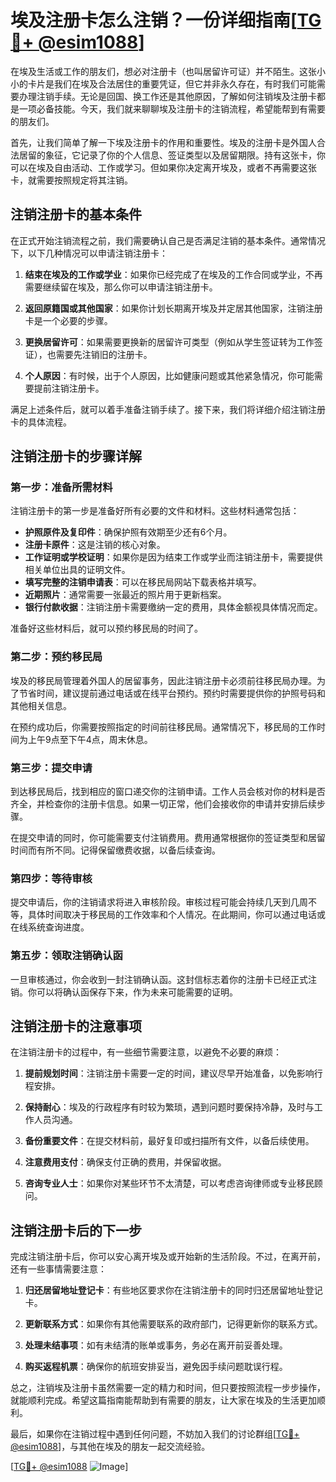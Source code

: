 # 埃及注册卡怎么注销？一份详细指南[[TG💪+ @esim1088](https://t.me/s/esim1088)]

在埃及生活或工作的朋友们，想必对注册卡（也叫居留许可证）并不陌生。这张小小的卡片是我们在埃及合法居住的重要凭证，但它并非永久存在，有时我们可能需要办理注销手续。无论是回国、换工作还是其他原因，了解如何注销埃及注册卡都是一项必备技能。今天，我们就来聊聊埃及注册卡的注销流程，希望能帮到有需要的朋友们。

首先，让我们简单了解一下埃及注册卡的作用和重要性。埃及的注册卡是外国人合法居留的象征，它记录了你的个人信息、签证类型以及居留期限。持有这张卡，你可以在埃及自由活动、工作或学习。但如果你决定离开埃及，或者不再需要这张卡，就需要按照规定将其注销。

## 注销注册卡的基本条件

在正式开始注销流程之前，我们需要确认自己是否满足注销的基本条件。通常情况下，以下几种情况可以申请注销注册卡：

1. **结束在埃及的工作或学业**：如果你已经完成了在埃及的工作合同或学业，不再需要继续留在埃及，那么你可以申请注销注册卡。
   
2. **返回原籍国或其他国家**：如果你计划长期离开埃及并定居其他国家，注销注册卡是一个必要的步骤。

3. **更换居留许可**：如果需要更换新的居留许可类型（例如从学生签证转为工作签证），也需要先注销旧的注册卡。

4. **个人原因**：有时候，出于个人原因，比如健康问题或其他紧急情况，你可能需要提前注销注册卡。

满足上述条件后，就可以着手准备注销手续了。接下来，我们将详细介绍注销注册卡的具体流程。

## 注销注册卡的步骤详解

### 第一步：准备所需材料

注销注册卡的第一步是准备好所有必要的文件和材料。这些材料通常包括：

- **护照原件及复印件**：确保护照有效期至少还有6个月。
- **注册卡原件**：这是注销的核心对象。
- **工作证明或学校证明**：如果你是因为结束工作或学业而注销注册卡，需要提供相关单位出具的证明文件。
- **填写完整的注销申请表**：可以在移民局网站下载表格并填写。
- **近期照片**：通常需要一张最近的照片用于更新档案。
- **银行付款收据**：注销注册卡需要缴纳一定的费用，具体金额视具体情况而定。

准备好这些材料后，就可以预约移民局的时间了。

### 第二步：预约移民局

埃及的移民局管理着外国人的居留事务，因此注销注册卡必须前往移民局办理。为了节省时间，建议提前通过电话或在线平台预约。预约时需要提供你的护照号码和其他相关信息。

在预约成功后，你需要按照指定的时间前往移民局。通常情况下，移民局的工作时间为上午9点至下午4点，周末休息。

### 第三步：提交申请

到达移民局后，找到相应的窗口递交你的注销申请。工作人员会核对你的材料是否齐全，并检查你的注册卡信息。如果一切正常，他们会接收你的申请并安排后续步骤。

在提交申请的同时，你可能需要支付注销费用。费用通常根据你的签证类型和居留时间而有所不同。记得保留缴费收据，以备后续查询。

### 第四步：等待审核

提交申请后，你的注销请求将进入审核阶段。审核过程可能会持续几天到几周不等，具体时间取决于移民局的工作效率和个人情况。在此期间，你可以通过电话或在线系统查询进度。

### 第五步：领取注销确认函

一旦审核通过，你会收到一封注销确认函。这封信标志着你的注册卡已经正式注销。你可以将确认函保存下来，作为未来可能需要的证明。

## 注销注册卡的注意事项

在注销注册卡的过程中，有一些细节需要注意，以避免不必要的麻烦：

1. **提前规划时间**：注销注册卡需要一定的时间，建议尽早开始准备，以免影响行程安排。
   
2. **保持耐心**：埃及的行政程序有时较为繁琐，遇到问题时要保持冷静，及时与工作人员沟通。

3. **备份重要文件**：在提交材料前，最好复印或扫描所有文件，以备后续使用。

4. **注意费用支付**：确保支付正确的费用，并保留收据。

5. **咨询专业人士**：如果你对某些环节不太清楚，可以考虑咨询律师或专业移民顾问。

## 注销注册卡后的下一步

完成注销注册卡后，你可以安心离开埃及或开始新的生活阶段。不过，在离开前，还有一些事情需要注意：

1. **归还居留地址登记卡**：有些地区要求你在注销注册卡的同时归还居留地址登记卡。

2. **更新联系方式**：如果你有其他需要联系的政府部门，记得更新你的联系方式。

3. **处理未结事项**：如有未结清的账单或事务，务必在离开前妥善处理。

4. **购买返程机票**：确保你的航班安排妥当，避免因手续问题耽误行程。

总之，注销埃及注册卡虽然需要一定的精力和时间，但只要按照流程一步步操作，就能顺利完成。希望这篇指南能帮助到有需要的朋友，让大家在埃及的生活更加顺利。

最后，如果你在注销过程中遇到任何问题，不妨加入我们的讨论群组[[TG💪+ @esim1088](https://t.me/s/esim1088)]，与其他在埃及的朋友一起交流经验。

[[TG💪+ @esim1088](https://t.me/s/esim1088) ![Image](https://i.postimg.cc/4NQfJmqS/Snipaste-2025-05-13-00-14-12.png)]